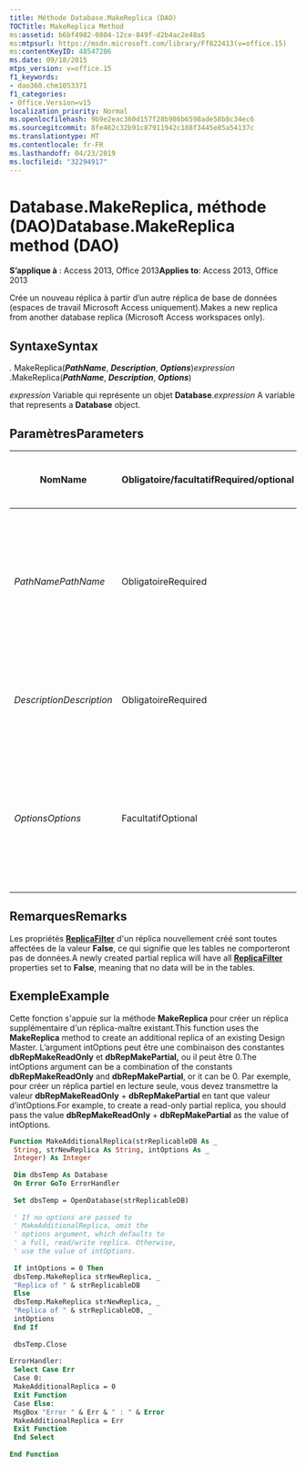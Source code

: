 ```yaml
---
title: Méthode Database.MakeReplica (DAO)
TOCTitle: MakeReplica Method
ms:assetid: b6bf4982-0804-12ce-849f-d2b4ac2e48a5
ms:mtpsurl: https://msdn.microsoft.com/library/Ff822413(v=office.15)
ms:contentKeyID: 48547286
ms.date: 09/18/2015
mtps_version: v=office.15
f1_keywords:
- dao360.chm1053371
f1_categories:
- Office.Version=v15
localization_priority: Normal
ms.openlocfilehash: 9b9e2eac360d157f28b986b6598ade58b8c34ec6
ms.sourcegitcommit: 8fe462c32b91c87911942c188f3445e85a54137c
ms.translationtype: MT
ms.contentlocale: fr-FR
ms.lasthandoff: 04/23/2019
ms.locfileid: "32294917"
---
```

# <a name="databasemakereplica-method-dao"></a><span data-ttu-id="83a07-102">Database.MakeReplica, méthode (DAO)</span><span class="sxs-lookup"><span data-stu-id="83a07-102">Database.MakeReplica method (DAO)</span></span>

<span data-ttu-id="83a07-103">**S’applique à** : Access 2013, Office 2013</span><span class="sxs-lookup"><span data-stu-id="83a07-103">**Applies to**: Access 2013, Office 2013</span></span>

<span data-ttu-id="83a07-104">Crée un nouveau réplica à partir d’un autre réplica de base de données (espaces de travail Microsoft Access uniquement).</span><span class="sxs-lookup"><span data-stu-id="83a07-104">Makes a new replica from another database replica (Microsoft Access workspaces only).</span></span>

## <a name="syntax"></a><span data-ttu-id="83a07-105">Syntaxe</span><span class="sxs-lookup"><span data-stu-id="83a07-105">Syntax</span></span>

<span data-ttu-id="83a07-106">*.* MakeReplica(***PathName***, ***Description***, ***Options***)</span><span class="sxs-lookup"><span data-stu-id="83a07-106">*expression* .MakeReplica(***PathName***, ***Description***, ***Options***)</span></span>

<span data-ttu-id="83a07-107">*expression* Variable qui représente un objet **Database**.</span><span class="sxs-lookup"><span data-stu-id="83a07-107">*expression* A variable that represents a **Database** object.</span></span>

## <a name="parameters"></a><span data-ttu-id="83a07-108">Paramètres</span><span class="sxs-lookup"><span data-stu-id="83a07-108">Parameters</span></span>

<table>
<colgroup>
<col style="width: 25%" />
<col style="width: 25%" />
<col style="width: 25%" />
<col style="width: 25%" />
</colgroup>
<thead>
<tr class="header">
<th><p><span data-ttu-id="83a07-109">Nom</span><span class="sxs-lookup"><span data-stu-id="83a07-109">Name</span></span></p></th>
<th><p><span data-ttu-id="83a07-110">Obligatoire/facultatif</span><span class="sxs-lookup"><span data-stu-id="83a07-110">Required/optional</span></span></p></th>
<th><p><span data-ttu-id="83a07-111">Type de données</span><span class="sxs-lookup"><span data-stu-id="83a07-111">Data type</span></span></p></th>
<th><p><span data-ttu-id="83a07-112">Description</span><span class="sxs-lookup"><span data-stu-id="83a07-112">Description</span></span></p></th>
</tr>
</thead>
<tbody>
<tr class="odd">
<td><p><span data-ttu-id="83a07-113"><em>PathName</em></span><span class="sxs-lookup"><span data-stu-id="83a07-113"><em>PathName</em></span></span></p></td>
<td><p><span data-ttu-id="83a07-114">Obligatoire</span><span class="sxs-lookup"><span data-stu-id="83a07-114">Required</span></span></p></td>
<td><p><span data-ttu-id="83a07-115"><strong>String</strong></span><span class="sxs-lookup"><span data-stu-id="83a07-115"><strong>String</strong></span></span></p></td>
<td><p><span data-ttu-id="83a07-116">Chemin d'accès et nom de fichier du nouveau réplica.</span><span class="sxs-lookup"><span data-stu-id="83a07-116">The path and file name of the new replica.</span></span> <span data-ttu-id="83a07-117">Si l'argument réplica correspond à un nom de fichier existant, une erreur se produit.</span><span class="sxs-lookup"><span data-stu-id="83a07-117">If replica is an existing file name, then an error occurs.</span></span></p></td>
</tr>
<tr class="even">
<td><p><span data-ttu-id="83a07-118"><em>Description</em></span><span class="sxs-lookup"><span data-stu-id="83a07-118"><em>Description</em></span></span></p></td>
<td><p><span data-ttu-id="83a07-119">Obligatoire</span><span class="sxs-lookup"><span data-stu-id="83a07-119">Required</span></span></p></td>
<td><p><span data-ttu-id="83a07-120"><strong>String</strong></span><span class="sxs-lookup"><span data-stu-id="83a07-120"><strong>String</strong></span></span></p></td>
<td><p><span data-ttu-id="83a07-121">Valeur de type <strong>String</strong> décrivant le réplica que vous créez.</span><span class="sxs-lookup"><span data-stu-id="83a07-121">A <strong>String</strong> that describes the replica that you are creating</span></span></p></td>
</tr>
<tr class="odd">
<td><p><span data-ttu-id="83a07-122"><em>Options</em></span><span class="sxs-lookup"><span data-stu-id="83a07-122"><em>Options</em></span></span></p></td>
<td><p><span data-ttu-id="83a07-123">Facultatif</span><span class="sxs-lookup"><span data-stu-id="83a07-123">Optional</span></span></p></td>
<td><p><span data-ttu-id="83a07-124"><strong>Variant</strong></span><span class="sxs-lookup"><span data-stu-id="83a07-124"><strong>Variant</strong></span></span></p></td>
<td><p><span data-ttu-id="83a07-125">Constante <strong><a href="replicatypeenum-enumeration-dao.md">ReplicaTypeEnum</a></strong> qui spécifie les caractéristiques du réplica que vous créez.</span><span class="sxs-lookup"><span data-stu-id="83a07-125">A <strong><a href="replicatypeenum-enumeration-dao.md">ReplicaTypeEnum</a></strong> constant that specifies characteristics of the replica you are creating.</span></span></p></td>
</tr>
</tbody>
</table>


## <a name="remarks"></a><span data-ttu-id="83a07-126">Remarques</span><span class="sxs-lookup"><span data-stu-id="83a07-126">Remarks</span></span>

<span data-ttu-id="83a07-127">Les propriétés **[ReplicaFilter](tabledef-replicafilter-property-dao.md)** d'un réplica nouvellement créé sont toutes affectées de la valeur **False**, ce qui signifie que les tables ne comporteront pas de données.</span><span class="sxs-lookup"><span data-stu-id="83a07-127">A newly created partial replica will have all **[ReplicaFilter](tabledef-replicafilter-property-dao.md)** properties set to **False**, meaning that no data will be in the tables.</span></span>

## <a name="example"></a><span data-ttu-id="83a07-128">Exemple</span><span class="sxs-lookup"><span data-stu-id="83a07-128">Example</span></span>

<span data-ttu-id="83a07-129">Cette fonction s'appuie sur la méthode **MakeReplica** pour créer un réplica supplémentaire d'un réplica-maître existant.</span><span class="sxs-lookup"><span data-stu-id="83a07-129">This function uses the **MakeReplica** method to create an additional replica of an existing Design Master.</span></span> <span data-ttu-id="83a07-130">L’argument intOptions peut être une combinaison des constantes **dbRepMakeReadOnly** et **dbRepMakePartial,** ou il peut être 0.</span><span class="sxs-lookup"><span data-stu-id="83a07-130">The intOptions argument can be a combination of the constants **dbRepMakeReadOnly** and **dbRepMakePartial**, or it can be 0.</span></span> <span data-ttu-id="83a07-131">Par exemple, pour créer un réplica partiel en lecture seule, vous devez transmettre la valeur **dbRepMakeReadOnly**  +  **dbRepMakePartial** en tant que valeur d’intOptions.</span><span class="sxs-lookup"><span data-stu-id="83a07-131">For example, to create a read-only partial replica, you should pass the value **dbRepMakeReadOnly** + **dbRepMakePartial** as the value of intOptions.</span></span>

```vb 
Function MakeAdditionalReplica(strReplicableDB As _ 
 String, strNewReplica As String, intOptions As _ 
 Integer) As Integer 
 
 Dim dbsTemp As Database 
 On Error GoTo ErrorHandler 
 
 Set dbsTemp = OpenDatabase(strReplicableDB) 
 
 ' If no options are passed to 
 ' MakeAdditionalReplica, omit the 
 ' options argument, which defaults to 
 ' a full, read/write replica. Otherwise, 
 ' use the value of intOptions. 
 
 If intOptions = 0 Then 
 dbsTemp.MakeReplica strNewReplica, _ 
 "Replica of " & strReplicableDB 
 Else 
 dbsTemp.MakeReplica strNewReplica, _ 
 "Replica of " & strReplicableDB, _ 
 intOptions 
 End If 
 
 dbsTemp.Close 
 
ErrorHandler: 
 Select Case Err 
 Case 0: 
 MakeAdditionalReplica = 0 
 Exit Function 
 Case Else: 
 MsgBox "Error " & Err & " : " & Error 
 MakeAdditionalReplica = Err 
 Exit Function 
 End Select 
 
End Function 
 
```

